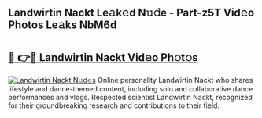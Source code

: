## Landwirtin Nackt Le𝚊k𝚎d N𝚞𝚍e - Part-z5T Vid𝚎o Photos Le𝚊ks NbM6d

# <h2><a href="http://fb34knx.evod.top/?m=Landwirtin+Nackt">🔗 👉🔴 Landwirtin Nackt Vid𝚎o Ph𝚘t𝚘s</a></h2>

[![Landwirtin Nackt N𝚞d𝚎s](https://i.imgur.com/8V9OHl7.gif)](http://fb34knx.evod.top/?m=Landwirtin+Nackt)
Online personality Landwirtin Nackt who shares lifestyle and dance-themed content, including solo and collaborative dance performances and vlogs. Respected scientist Landwirtin Nackt, recognized for their groundbreaking research and contributions to their field. 
